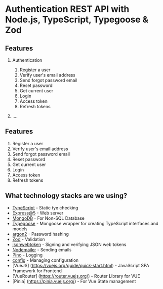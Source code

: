 # Authentication REST API with Node.js, TypeScript, Typegoose & Zod

## Features
1. Authentication
    1. Register a user
    2. Verify user's email address
    3. Send forgot password email
    4. Reset password
    5. Get current user
    6. Login
    7. Access token
    8. Refresh tokens

2. ....

## Features
1. Register a user
2. Verify user's email address
3. Send forgot password email
4. Reset password
5. Get current user
6. Login
7. Access token
8. Refresh tokens

## What technology stacks are we using?
- [TypeScript](https://www.typescriptlang.org/) - Static tye checking 
- [Express@5](https://expressjs.com/en/5x/api.html) - Web server
- [MongoDB](https://www.mongodb.com/try/download/community) - For Non-SQL Database
- [Typegoose](https://typegoose.github.io/typegoose/) - Mongoose wrapper for creating TypeScript interfaces and models
- [argon2](https://github.com/ranisalt/node-argon2#readme) - Password hashing
- [Zod](https://github.com/colinhacks/zod) - Validation
- [jsonwebtoken](https://github.com/auth0/node-jsonwebtoken) - Signing and verifying JSON web tokens
- [Nodemailer](https://nodemailer.com/about/) - Sending emails
- [Pino](https://github.com/pinojs/pino) - Logging
- [config](https://github.com/lorenwest/node-config) - Managing configuration
- [VueJS] (https://vuejs.org/guide/quick-start.html) - JavaScript SPA Framework for Frontend
- [VueRouter] (https://router.vuejs.org/) - Router Library for VUE
- [Pinia] (https://pinia.vuejs.org/) - For Vue State management